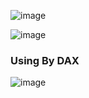 


![image](https://github.com/user-attachments/assets/a5da58fb-4cc2-467a-b7c1-a794d2fa96a0)

![image](https://github.com/user-attachments/assets/ea8860c6-2828-47c2-a118-11469737c6a7)

### Using By DAX

![image](https://github.com/user-attachments/assets/7be360cf-cb08-447e-9bf1-e2a8491a55b8)

